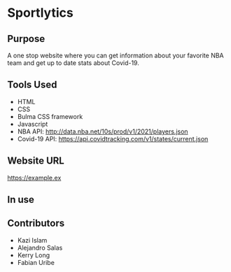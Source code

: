 # Sportlytics

##  Purpose
A one stop website where you can get information about your favorite NBA team and get up to date stats about Covid-19.

## Tools Used
* HTML
* CSS
* Bulma CSS framework
* Javascript
* NBA API: http://data.nba.net/10s/prod/v1/2021/players.json
* Covid-19 API: https://api.covidtracking.com/v1/states/current.json

## Website URL
https://example.ex

## In use

## Contributors
* Kazi Islam
* Alejandro Salas
* Kerry Long
* Fabian Uribe
